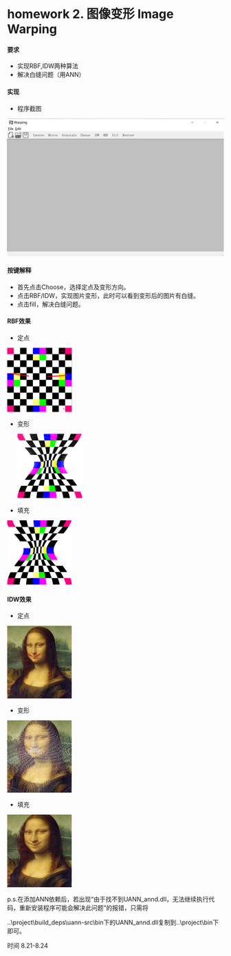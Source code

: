 # homework 2. 图像变形 Image Warping

#### 要求

- 实现RBF,IDW两种算法
- 解决白缝问题（用ANN）

#### 实现

- 程序截图

![image-20220828100818285](https://github.com/qjy-dhr/cg_learning/blob/main/2_ImageWarping/picture/1.png)

#### 按键解释

- 首先点击Choose，选择定点及变形方向。
- 点击RBF/IDW，实现图片变形，此时可以看到变形后的图片有白缝。
- 点击fill，解决白缝问题。

#### RBF效果

- 定点

<img src="https://github.com/qjy-dhr/cg_learning/blob/main/2_ImageWarping/picture/2.png" style="zoom:25%;" />



- 变形

  <img src="https://github.com/qjy-dhr/cg_learning/blob/main/2_ImageWarping/picture/3.bmp" alt="3" style="zoom:25%;" />

  

- 填充

<img src="https://github.com/qjy-dhr/cg_learning/blob/main/2_ImageWarping/picture/4.bmp" alt="4" style="zoom:25%;" />

#### IDW效果

- 定点

<img src="https://github.com/qjy-dhr/cg_learning/blob/main/2_ImageWarping/picture/5.png" alt="image-20220828101814983" style="zoom:25%;" />

- 变形

<img src="https://github.com/qjy-dhr/cg_learning/blob/main/2_ImageWarping/picture/6.bmp" alt="6" style="zoom:25%;" />

- 填充

<img src="https://github.com/qjy-dhr/cg_learning/blob/main/2_ImageWarping/picture/7.bmp" alt="7" style="zoom:25%;" />



p.s.在添加ANN依赖后，若出现“由于找不到UANN_annd.dll，无法继续执行代码，重新安装程序可能会解决此问题”的报错，只需将

..\project\build\_deps\uann-src\bin下的UANN_annd.dll复制到..\project\bin下即可。

时间 8.21-8.24
